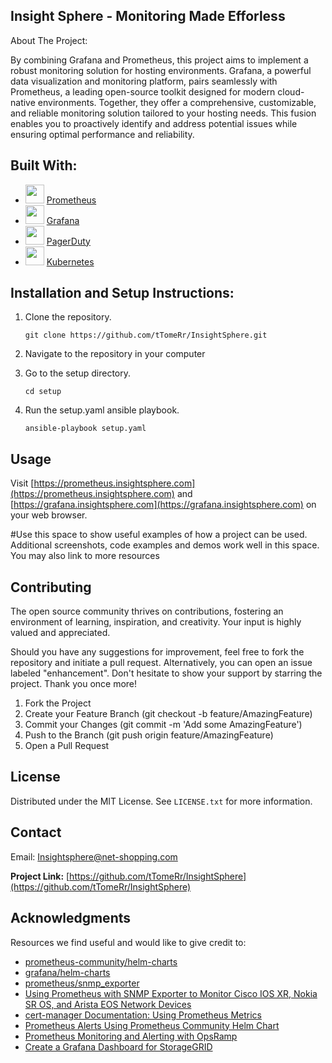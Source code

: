 ## Insight Sphere - Monitoring Made Efforless

About The Project:

By combining Grafana and Prometheus, this project aims to implement a robust monitoring solution for hosting environments. Grafana, a powerful data visualization and       monitoring platform, pairs seamlessly with Prometheus, a leading open-source toolkit designed for modern cloud-native environments. Together, they offer a comprehensive,   customizable, and reliable monitoring solution tailored to your hosting needs. This fusion enables you to proactively identify and address potential issues while ensuring  optimal performance and reliability.



## Built With:
* [<img src="https://github.com/prometheus/docs/raw/ca2961b495c3e2a1e4586899c26de692fa5a28e7/static/prometheus_logo_orange_circle.svg" width="30" height="30">](https://prometheus.io/) [Prometheus](https://prometheus.io/)
* [<img src="https://upload.wikimedia.org/wikipedia/commons/thumb/3/3b/Grafana_icon.svg/32px-Grafana_icon.svg.png" width="30" height="30">](https://grafana.com/) [Grafana](https://grafana.com/)
* [<img src="https://www.pagerduty.com/favicon.ico" width="30" height="30">](https://www.pagerduty.com/) [PagerDuty](https://www.pagerduty.com/)
* [<img src="https://kubernetes.io/images/favicon.png" width="30" height="30">](https://kubernete.io/) [Kubernetes](https://kubernetes.io/)




## Installation and Setup Instructions:

1. Clone the repository.

    `git clone https://github.com/tTomeRr/InsightSphere.git`


2. Navigate to the repository in your computer


3. Go to the setup directory.

    `cd setup`


4. Run the setup.yaml ansible playbook.

    `ansible-playbook setup.yaml`






## Usage

Visit [https://prometheus.insightsphere.com](https://prometheus.insightsphere.com) and [https://grafana.insightsphere.com](https://grafana.insightsphere.com) on your web browser.


#Use this space to show useful examples of how a project can be used. Additional screenshots, code examples and demos work well in this space. You may also link to more resources





## Contributing

The open source community thrives on contributions, fostering an environment of learning, inspiration, and creativity. Your input is highly valued and appreciated.

Should you have any suggestions for improvement, feel free to fork the repository and initiate a pull request. Alternatively, you can open an issue labeled "enhancement".  Don't hesitate to show your support by starring the project. Thank you once more!

1. Fork the Project
2. Create your Feature Branch (git checkout -b feature/AmazingFeature)
3. Commit your Changes (git commit -m 'Add some AmazingFeature')
4. Push to the Branch (git push origin feature/AmazingFeature)
5. Open a Pull Request




## License

Distributed under the MIT License. See `LICENSE.txt` for more information.



## Contact

Email: [Insightsphere@net-shopping.com](mailto:Insightsphere@net-shopping.com)

**Project Link:** [https://github.com/tTomeRr/InsightSphere](https://github.com/tTomeRr/InsightSphere)




## Acknowledgments

Resources we find useful and would like to give credit to:

- [prometheus-community/helm-charts](https://github.com/prometheus-community/helm-charts)
- [grafana/helm-charts](https://github.com/grafana/helm-charts)
- [prometheus/snmp_exporter](https://github.com/prometheus/snmp_exporter)
- [Using Prometheus with SNMP Exporter to Monitor Cisco IOS XR, Nokia SR OS, and Arista EOS Network Devices](https://karneliuk.com/2023/01/tools-12-using-prometheus-with-snmp-exporter-to-monitor-cisco-ios-xr-nokia-sr-os-and-arista-eos-network-devices/)
- [cert-manager Documentation: Using Prometheus Metrics](https://cert-manager.io/docs/tutorials/acme/nginx-ingress/)
- [Prometheus Alerts Using Prometheus Community Helm Chart](https://home.robusta.dev/blog/prometheus-alerts-using-prometheus-community-helm-chart)
- [Prometheus Monitoring and Alerting with OpsRamp](https://www.opsramp.com/guides/prometheus-monitoring/prometheus-alerting/)
- [Create a Grafana Dashboard for StorageGRID](https://docs.netapp.com/us-en/storagegrid-enable/tools-apps-guides/federate-prometheus.html#create-a-grafana-dashboard-for-storagegrid)
      
